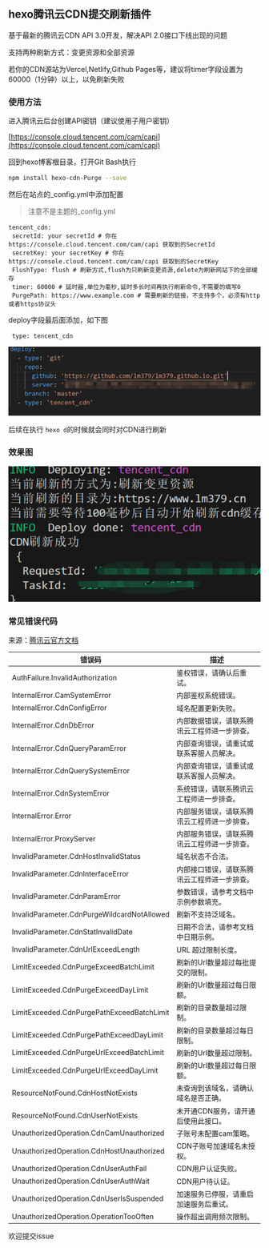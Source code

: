 ## hexo腾讯云CDN提交刷新插件

基于最新的腾讯云CDN API 3.0开发，解决API 2.0接口下线出现的问题

支持两种刷新方式：变更资源和全部资源

若你的CDN源站为Vercel,Netlify,Github Pages等，建议将timer字段设置为60000（1分钟）以上，以免刷新失败

### 使用方法

进入腾讯云后台创建API密钥（建议使用子用户密钥）

[https://console.cloud.tencent.com/cam/capi](https://console.cloud.tencent.com/cam/capi)

回到hexo博客根目录，打开Git Bash执行

```bash
npm install hexo-cdn-Purge --save
```

然后在站点的_config.yml中添加配置

> 注意不是主题的_config.yml

```ymal
tencent_cdn:
 secretId: your secretId # 你在https://console.cloud.tencent.com/cam/capi 获取到的SecretId
 secretKey: your secretKey # 你在https://console.cloud.tencent.com/cam/capi 获取到的SecretKey
 FlushType: flush # 刷新方式,flush为只刷新变更资源,delete为刷新网站下的全部缓存
 timer: 60000 # 延时器,单位为毫秒,延时多长时间再执行刷新命令,不需要的填写0
 PurgePath: https://www.example.com # 需要刷新的链接，不支持多个，必须有http或者https协议头
```

deploy字段最后面添加，如下图

```ymal
 type: tencent_cdn
```

![1716537790437](image/README/1716537790437.png)

后续在执行 `hexo d`的时候就会同时对CDN进行刷新

### 效果图

![1716537868450](image/README/1716537868450.png)

### 常见错误代码

来源：[腾讯云官方文档](https://cloud.tencent.com/document/api/228/37871)

| 错误码                                      | 描述                                         |
| ------------------------------------------- | -------------------------------------------- |
| AuthFailure.InvalidAuthorization            | 鉴权错误，请确认后重试。                     |
| InternalError.CamSystemError                | 内部鉴权系统错误。                           |
| InternalError.CdnConfigError                | 域名配置更新失败。                           |
| InternalError.CdnDbError                    | 内部数据错误，请联系腾讯云工程师进一步排查。 |
| InternalError.CdnQueryParamError            | 内部查询错误，请重试或联系客服人员解决。     |
| InternalError.CdnQuerySystemError           | 内部查询错误，请重试或联系客服人员解决。     |
| InternalError.CdnSystemError                | 系统错误，请联系腾讯云工程师进一步排查。     |
| InternalError.Error                         | 内部服务错误，请联系腾讯云工程师进一步排查。 |
| InternalError.ProxyServer                   | 内部服务错误，请联系腾讯云工程师进一步排查。 |
| InvalidParameter.CdnHostInvalidStatus       | 域名状态不合法。                             |
| InvalidParameter.CdnInterfaceError          | 内部接口错误，请联系腾讯云工程师进一步排查。 |
| InvalidParameter.CdnParamError              | 参数错误，请参考文档中示例参数填充。         |
| InvalidParameter.CdnPurgeWildcardNotAllowed | 刷新不支持泛域名。                           |
| InvalidParameter.CdnStatInvalidDate         | 日期不合法，请参考文档中日期示例。           |
| InvalidParameter.CdnUrlExceedLength         | URL 超过限制长度。                           |
| LimitExceeded.CdnPurgeExceedBatchLimit      | 刷新的Url数量超过每批提交的限制。            |
| LimitExceeded.CdnPurgeExceedDayLimit        | 刷新的Url数量超过每日限额。                  |
| LimitExceeded.CdnPurgePathExceedBatchLimit  | 刷新的目录数量超过限制。                     |
| LimitExceeded.CdnPurgePathExceedDayLimit    | 刷新的目录数量超过每日限制。                 |
| LimitExceeded.CdnPurgeUrlExceedBatchLimit   | 刷新的Url数量超过限制。                      |
| LimitExceeded.CdnPurgeUrlExceedDayLimit     | 刷新的Url数量超过每日限额。                  |
| ResourceNotFound.CdnHostNotExists           | 未查询到该域名，请确认域名是否正确。         |
| ResourceNotFound.CdnUserNotExists           | 未开通CDN服务，请开通后使用此接口。          |
| UnauthorizedOperation.CdnCamUnauthorized    | 子账号未配置cam策略。                        |
| UnauthorizedOperation.CdnHostUnauthorized   | CDN子账号加速域名未授权。                    |
| UnauthorizedOperation.CdnUserAuthFail       | CDN用户认证失败。                            |
| UnauthorizedOperation.CdnUserAuthWait       | CDN用户待认证。                              |
| UnauthorizedOperation.CdnUserIsSuspended    | 加速服务已停服，请重启加速服务后重试。       |
| UnauthorizedOperation.OperationTooOften     | 操作超出调用频次限制。                       |

欢迎提交issue
